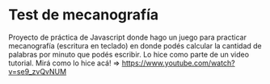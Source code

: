 # Test de mecanografía

Proyecto de práctica de Javascript donde hago un juego para practicar mecanografía (escritura en teclado) en donde podés calcular la cantidad de palabras por minuto que podés escribir.
Lo hice como parte de un video tutorial.
Mirá como lo hice acá! => https://www.youtube.com/watch?v=se9_zvQvNUM
